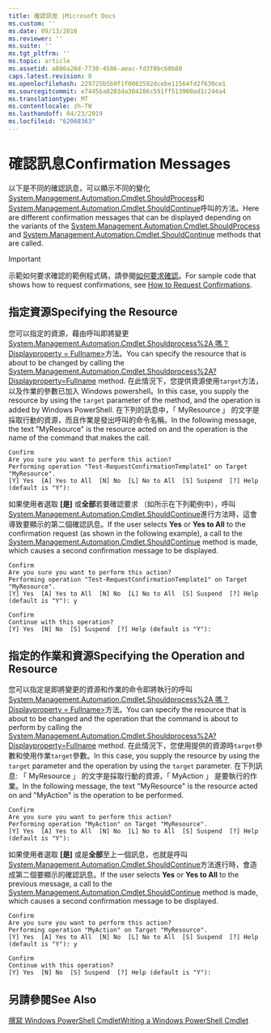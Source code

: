 ```yaml
---
title: 確認訊息 |Microsoft Docs
ms.custom: ''
ms.date: 09/13/2016
ms.reviewer: ''
ms.suite: ''
ms.tgt_pltfrm: ''
ms.topic: article
ms.assetid: a886a26d-7730-4586-aeac-fd3f0bc60b88
caps.latest.revision: 8
ms.openlocfilehash: 229725b5b9f1f0082592dcebe11564fd2f630ce1
ms.sourcegitcommit: e7445ba8203da304286c591ff513900ad1c244a4
ms.translationtype: MT
ms.contentlocale: zh-TW
ms.lasthandoff: 04/23/2019
ms.locfileid: "62068363"
---
```

# <a name="confirmation-messages"></a><span data-ttu-id="0c2b6-102">確認訊息</span><span class="sxs-lookup"><span data-stu-id="0c2b6-102">Confirmation Messages</span></span>

<span data-ttu-id="0c2b6-103">以下是不同的確認訊息，可以顯示不同的變化[System.Management.Automation.Cmdlet.ShouldProcess](/dotnet/api/System.Management.Automation.Cmdlet.ShouldProcess)和[System.Management.Automation.Cmdlet.ShouldContinue](/dotnet/api/System.Management.Automation.Cmdlet.ShouldContinue)呼叫的方法。</span><span class="sxs-lookup"><span data-stu-id="0c2b6-103">Here are different confirmation messages that can be displayed depending on the variants of the [System.Management.Automation.Cmdlet.ShouldProcess](/dotnet/api/System.Management.Automation.Cmdlet.ShouldProcess) and [System.Management.Automation.Cmdlet.ShouldContinue](/dotnet/api/System.Management.Automation.Cmdlet.ShouldContinue) methods that are called.</span></span>

> [!IMPORTANT]
> <span data-ttu-id="0c2b6-104">示範如何要求確認的範例程式碼，請參閱[如何要求確認](./how-to-request-confirmations.md)。</span><span class="sxs-lookup"><span data-stu-id="0c2b6-104">For sample code that shows how to request confirmations, see [How to Request Confirmations](./how-to-request-confirmations.md).</span></span>

## <a name="specifying-the-resource"></a><span data-ttu-id="0c2b6-105">指定資源</span><span class="sxs-lookup"><span data-stu-id="0c2b6-105">Specifying the Resource</span></span>

<span data-ttu-id="0c2b6-106">您可以指定的資源，藉由呼叫即將變更[System.Management.Automation.Cmdlet.Shouldprocess%2A 嗎？Displayproperty = Fullname>](/dotnet/api/System.Management.Automation.Cmdlet.ShouldProcess?view=powershellsdk-1.1.0)方法。</span><span class="sxs-lookup"><span data-stu-id="0c2b6-106">You can specify the resource that is about to be changed by calling the [System.Management.Automation.Cmdlet.Shouldprocess%2A?Displayproperty=Fullname](/dotnet/api/System.Management.Automation.Cmdlet.ShouldProcess?view=powershellsdk-1.1.0) method.</span></span> <span data-ttu-id="0c2b6-107">在此情況下，您提供資源使用`target`方法，以及作業的參數已加入 Windows powershell。</span><span class="sxs-lookup"><span data-stu-id="0c2b6-107">In this case, you supply the resource by using the `target` parameter of the method, and the operation is added by Windows PowerShell.</span></span> <span data-ttu-id="0c2b6-108">在下列的訊息中，「 MyResource 」 的文字是採取行動的資源，而且作業是發出呼叫的命令名稱。</span><span class="sxs-lookup"><span data-stu-id="0c2b6-108">In the following message, the text "MyResource" is the resource acted on and the operation is the name of the command that makes the call.</span></span>

```output
Confirm
Are you sure you want to perform this action?
Performing operation "Test-RequestConfirmationTemplate1" on Target "MyResource".
[Y] Yes  [A] Yes to All  [N] No  [L] No to All  [S] Suspend  [?] Help (default is "Y"):
```

<span data-ttu-id="0c2b6-109">如果使用者選取 **[是]** 或**全部**若要確認要求 （如所示在下列範例中），呼叫[System.Management.Automation.Cmdlet.ShouldContinue](/dotnet/api/System.Management.Automation.Cmdlet.ShouldContinue)進行方法時，這會導致要顯示的第二個確認訊息。</span><span class="sxs-lookup"><span data-stu-id="0c2b6-109">If the user selects **Yes** or **Yes to All** to the confirmation request (as shown in the following example), a call to the [System.Management.Automation.Cmdlet.ShouldContinue](/dotnet/api/System.Management.Automation.Cmdlet.ShouldContinue) method is made, which causes a second confirmation message to be displayed.</span></span>

```output
Confirm
Are you sure you want to perform this action?
Performing operation "Test-RequestConfirmationTemplate1" on Target "MyResource".
[Y] Yes  [A] Yes to All  [N] No  [L] No to All  [S] Suspend  [?] Help (default is "Y"): y

Confirm
Continue with this operation?
[Y] Yes  [N] No  [S] Suspend  [?] Help (default is "Y"):
```

## <a name="specifying-the-operation-and-resource"></a><span data-ttu-id="0c2b6-110">指定的作業和資源</span><span class="sxs-lookup"><span data-stu-id="0c2b6-110">Specifying the Operation and Resource</span></span>

<span data-ttu-id="0c2b6-111">您可以指定是即將變更的資源和作業的命令即將執行的呼叫[System.Management.Automation.Cmdlet.Shouldprocess%2A 嗎？Displayproperty = Fullname>](/dotnet/api/System.Management.Automation.Cmdlet.ShouldProcess?view=powershellsdk-1.1.0)方法。</span><span class="sxs-lookup"><span data-stu-id="0c2b6-111">You can specify the resource that is about to be changed and the operation that the command is about to perform by calling the [System.Management.Automation.Cmdlet.Shouldprocess%2A?Displayproperty=Fullname](/dotnet/api/System.Management.Automation.Cmdlet.ShouldProcess?view=powershellsdk-1.1.0) method.</span></span> <span data-ttu-id="0c2b6-112">在此情況下，您使用提供的資源時`target`參數和使用作業`target`參數。</span><span class="sxs-lookup"><span data-stu-id="0c2b6-112">In this case, you supply the resource by using the `target` parameter and the operation by using the `target` parameter.</span></span> <span data-ttu-id="0c2b6-113">在下列訊息: 「 MyResource 」 的文字是採取行動的資源，「 MyAction 」 是要執行的作業。</span><span class="sxs-lookup"><span data-stu-id="0c2b6-113">In the following message, the text "MyResource" is the resource acted on and "MyAction" is the operation to be performed.</span></span>

```output
Confirm
Are you sure you want to perform this action?
Performing operation "MyAction" on Target "MyResource".
[Y] Yes  [A] Yes to All  [N] No  [L] No to All  [S] Suspend  [?] Help (default is "Y"):
```

<span data-ttu-id="0c2b6-114">如果使用者選取 **[是]** 或是**全部**至上一個訊息，也就是呼叫[System.Management.Automation.Cmdlet.ShouldContinue](/dotnet/api/System.Management.Automation.Cmdlet.ShouldContinue)方法進行時，會造成第二個要顯示的確認訊息。</span><span class="sxs-lookup"><span data-stu-id="0c2b6-114">If the user selects **Yes** or **Yes to All** to the previous message, a call to the [System.Management.Automation.Cmdlet.ShouldContinue](/dotnet/api/System.Management.Automation.Cmdlet.ShouldContinue) method is made, which causes a second confirmation message to be displayed.</span></span>

```output
Confirm
Are you sure you want to perform this action?
Performing operation "MyAction" on Target "MyResource".
[Y] Yes  [A] Yes to All  [N] No  [L] No to All  [S] Suspend  [?] Help (default is "Y"): y

Confirm
Continue with this operation?
[Y] Yes  [N] No  [S] Suspend  [?] Help (default is "Y"):
```

## <a name="see-also"></a><span data-ttu-id="0c2b6-115">另請參閱</span><span class="sxs-lookup"><span data-stu-id="0c2b6-115">See Also</span></span>

[<span data-ttu-id="0c2b6-116">撰寫 Windows PowerShell Cmdlet</span><span class="sxs-lookup"><span data-stu-id="0c2b6-116">Writing a Windows PowerShell Cmdlet</span></span>](./writing-a-windows-powershell-cmdlet.md)
